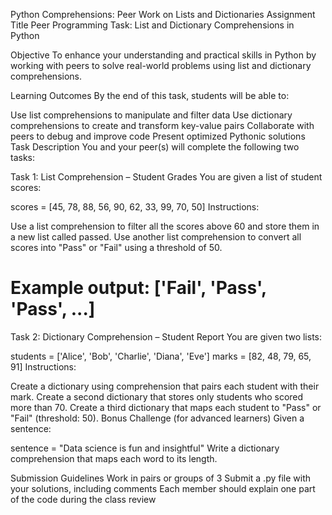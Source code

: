 Python Comprehensions: Peer Work on Lists and Dictionaries
Assignment Title
Peer Programming Task: List and Dictionary Comprehensions in Python

Objective
To enhance your understanding and practical skills in Python by working with peers to solve real-world problems using list and dictionary comprehensions.

Learning Outcomes
By the end of this task, students will be able to:

Use list comprehensions to manipulate and filter data
Use dictionary comprehensions to create and transform key-value pairs
Collaborate with peers to debug and improve code
Present optimized Pythonic solutions
Task Description
You and your peer(s) will complete the following two tasks:

Task 1: List Comprehension – Student Grades
You are given a list of student scores:

scores = [45, 78, 88, 56, 90, 62, 33, 99, 70, 50]
Instructions:

Use a list comprehension to filter all the scores above 60 and store them in a new list called passed.
Use another list comprehension to convert all scores into "Pass" or "Fail" using a threshold of 50.
# Example output: ['Fail', 'Pass', 'Pass', ...]
Task 2: Dictionary Comprehension – Student Report
You are given two lists:

students = ['Alice', 'Bob', 'Charlie', 'Diana', 'Eve']
marks = [82, 48, 79, 65, 91]
Instructions:

Create a dictionary using comprehension that pairs each student with their mark.
Create a second dictionary that stores only students who scored more than 70.
Create a third dictionary that maps each student to "Pass" or "Fail" (threshold: 50).
Bonus Challenge (for advanced learners)
Given a sentence:

sentence = "Data science is fun and insightful"
Write a dictionary comprehension that maps each word to its length.

Submission Guidelines
Work in pairs or groups of 3
Submit a .py file with your solutions, including comments
Each member should explain one part of the code during the class review

